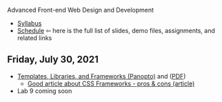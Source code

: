 Advanced Front-end Web Design and Development

- [Syllabus](syllabus.md)
- [Schedule](schedule.md)   &#8678; here is the full list of slides, demo files, assignments, and related links

## Friday, July 30, 2021

- [Templates, Libraries, and Frameworks (Panopto)](https://rochester.hosted.panopto.com/Panopto/Pages/Viewer.aspx?id=8a3dfd82-6db8-4f0e-af5c-ad740157969e) and ([PDF](11a-templates-libraries-frameworks/templates-libraries-frameworks.pdf))
  - [Good article about CSS Frameworks - pros & cons (article)](https://geekflare.com/best-css-frameworks/)
- Lab 9 coming soon

